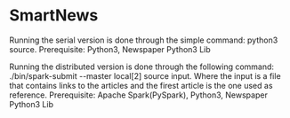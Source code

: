 # SmartNews

Running the serial version is done through the simple command: python3 source.
Prerequisite: Python3, Newspaper Python3 Lib 

Running the distributed version is done through the following command: ./bin/spark-submit --master local[2] source input.
Where the input is a file that contains links to the articles and the firest article is the one used as reference.
Prerequisite: Apache Spark(PySpark), Python3, Newspaper Python3 Lib 
